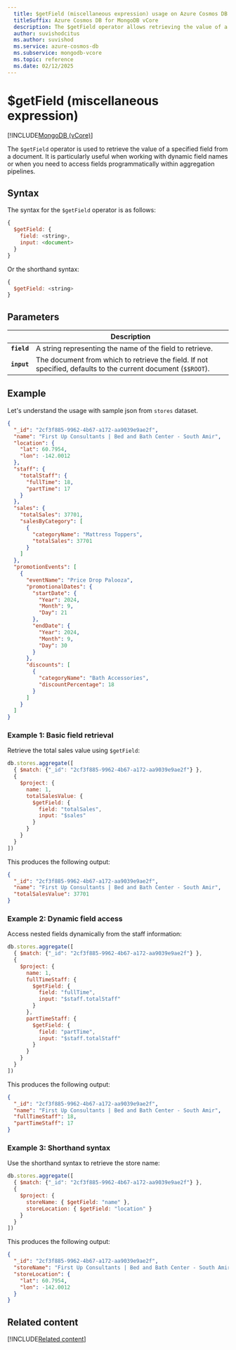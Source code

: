 ```yaml
---
  title: $getField (miscellaneous expression) usage on Azure Cosmos DB for MongoDB vCore
  titleSuffix: Azure Cosmos DB for MongoDB vCore
  description: The $getField operator allows retrieving the value of a specified field from a document.
  author: suvishodcitus
  ms.author: suvishod
  ms.service: azure-cosmos-db
  ms.subservice: mongodb-vcore
  ms.topic: reference
  ms.date: 02/12/2025
---
```


# $getField (miscellaneous expression)

[!INCLUDE[MongoDB (vCore)](~/reusable-content/ce-skilling/azure/includes/cosmos-db/includes/appliesto-mongodb-vcore.md)]

The `$getField` operator is used to retrieve the value of a specified field from a document. It is particularly useful when working with dynamic field names or when you need to access fields programmatically within aggregation pipelines.

## Syntax

The syntax for the `$getField` operator is as follows:

```javascript
{
  $getField: {
    field: <string>,
    input: <document>
  }
}
```

Or the shorthand syntax:

```javascript
{
  $getField: <string>
}
```

## Parameters

| | Description |
| --- | --- |
| **`field`** | A string representing the name of the field to retrieve. |
| **`input`** | The document from which to retrieve the field. If not specified, defaults to the current document (`$$ROOT`). |

## Example

Let's understand the usage with sample json from `stores` dataset.

```json
{
  "_id": "2cf3f885-9962-4b67-a172-aa9039e9ae2f",
  "name": "First Up Consultants | Bed and Bath Center - South Amir",
  "location": {
    "lat": 60.7954,
    "lon": -142.0012
  },
  "staff": {
    "totalStaff": {
      "fullTime": 18,
      "partTime": 17
    }
  },
  "sales": {
    "totalSales": 37701,
    "salesByCategory": [
      {
        "categoryName": "Mattress Toppers",
        "totalSales": 37701
      }
    ]
  },
  "promotionEvents": [
    {
      "eventName": "Price Drop Palooza",
      "promotionalDates": {
        "startDate": {
          "Year": 2024,
          "Month": 9,
          "Day": 21
        },
        "endDate": {
          "Year": 2024,
          "Month": 9,
          "Day": 30
        }
      },
      "discounts": [
        {
          "categoryName": "Bath Accessories",
          "discountPercentage": 18
        }
      ]
    }
  ]
}
```

### Example 1: Basic field retrieval

Retrieve the total sales value using `$getField`:

```javascript
db.stores.aggregate([
  { $match: {"_id": "2cf3f885-9962-4b67-a172-aa9039e9ae2f"} },
  {
    $project: {
      name: 1,
      totalSalesValue: {
        $getField: {
          field: "totalSales",
          input: "$sales"
        }
      }
    }
  }
])
```

This produces the following output:

```json
{
  "_id": "2cf3f885-9962-4b67-a172-aa9039e9ae2f",
  "name": "First Up Consultants | Bed and Bath Center - South Amir",
  "totalSalesValue": 37701
}
```

### Example 2: Dynamic field access

Access nested fields dynamically from the staff information:

```javascript
db.stores.aggregate([
  { $match: {"_id": "2cf3f885-9962-4b67-a172-aa9039e9ae2f"} },
  {
    $project: {
      name: 1,
      fullTimeStaff: {
        $getField: {
          field: "fullTime",
          input: "$staff.totalStaff"
        }
      },
      partTimeStaff: {
        $getField: {
          field: "partTime",
          input: "$staff.totalStaff"
        }
      }
    }
  }
])
```

This produces the following output:

```json
{
  "_id": "2cf3f885-9962-4b67-a172-aa9039e9ae2f",
  "name": "First Up Consultants | Bed and Bath Center - South Amir",
  "fullTimeStaff": 18,
  "partTimeStaff": 17
}
```

### Example 3: Shorthand syntax

Use the shorthand syntax to retrieve the store name:

```javascript
db.stores.aggregate([
  { $match: {"_id": "2cf3f885-9962-4b67-a172-aa9039e9ae2f"} },
  {
    $project: {
      storeName: { $getField: "name" },
      storeLocation: { $getField: "location" }
    }
  }
])
```

This produces the following output:

```json
{
  "_id": "2cf3f885-9962-4b67-a172-aa9039e9ae2f",
  "storeName": "First Up Consultants | Bed and Bath Center - South Amir",
  "storeLocation": {
    "lat": 60.7954,
    "lon": -142.0012
  }
}
```

## Related content

[!INCLUDE[Related content](../includes/related-content.md)]